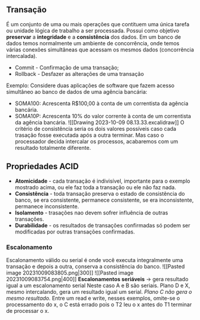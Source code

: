 ## Transação
É um conjunto de uma ou mais operações que contituem uma única tarefa ou unidade lógica de trabalho a ser processada. Possui como objetivo **preservar** a **integridade** e a **consistência** dos dados.
Em um banco de dados temos normalmente um ambiente de concorrência, onde temos várias conexões simultâneas que acessam os mesmos dados (concorrência intercalada). 

- Commit - Confirmação de uma transação;
- Rollback - Desfazer as alterações de uma transação

Exemplo:
Considere duas aplicações de software que fazem acesso
simultâneo ao banco de dados de uma agência bancária:
- SOMA100: Acrescenta R$100,00 à conta de um correntista da agência bancária.
- SOMA10P: Acrescenta 10% do valor corrente à conta de um correntista da agência bancária.
![[Drawing 2023-10-09 08.13.33.excalidraw]]
O critério de consistência seria os dois valores possíveis caso cada trasação fosse executada após a outra terminar. Mas caso o processador decida intercalar os processos, acabaremos com um resultado totalmente diferente.

## Propriedades ACID
- **Atomicidade** - cada transação é indivisível, importante para o exemplo mostrado acima, ou ele faz toda a transação ou ele não faz nada.
- **Consistência** - toda transação preserva o estado de consistência do banco, se era consistente, permanece consistente, se era inconsistente, permanece inconsistente.
- **Isolamento** - trasações nao devem sofrer influência de outras transações.
- **Durabilidade** - os resultados de transações confirmadas só podem ser modificadas por outras transações confirmadas.
### Escalonamento
Escalonamento válido ou serial é onde você executa integralmente uma transação e depois a outra, conserva a consistência do banco. 
![[Pasted image 20231009083805.png|300]]
![[Pasted image 20231009083754.png|400]]
**Escalonamentos seriáveis** -> gera resultado igual a um escalonamento serial
Neste caso A e B são seriais.
Plano D e X, mesmo intercalando, gera um resultado igual um serial.
*Plano C não gera o mesmo resultado.*
Entre um read e write, nesses exemplos, omite-se o processamento do x, o C está errado pois o T2 leu o x antes do T1 terminar de processar o x.
